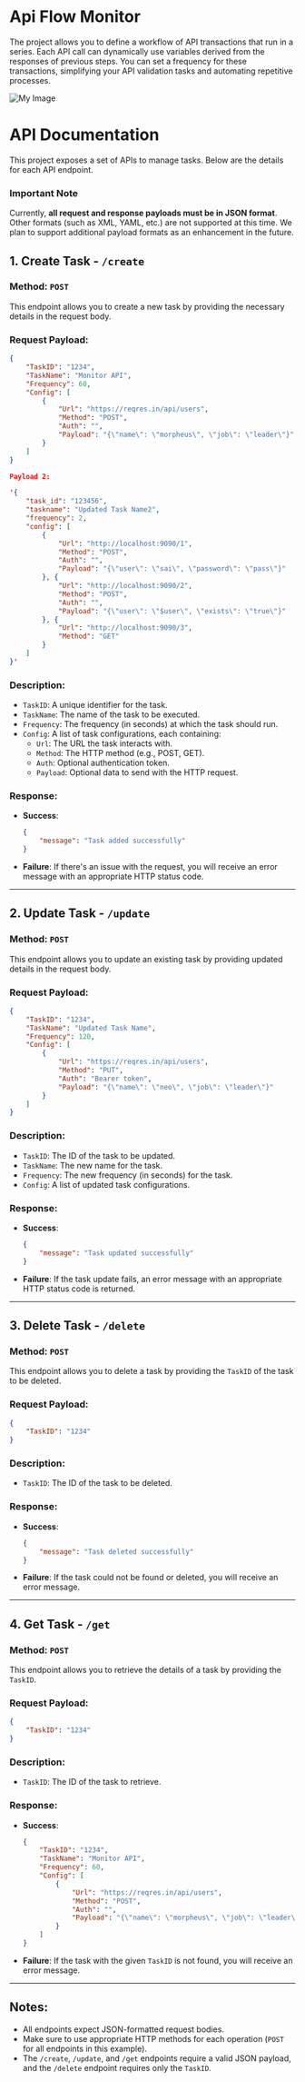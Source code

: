 # Api Flow Monitor
The project allows you to define a workflow of API transactions that run in a series. Each API call can dynamically use variables derived from the responses of previous steps. You can set a frequency for these transactions, simplifying your API validation tasks and automating repetitive processes.


![My Image](docs/architecture/arch.png)





# API Documentation

This project exposes a set of APIs to manage tasks. Below are the details for each API endpoint.

### Important Note

Currently, **all request and response payloads must be in JSON format**. Other formats (such as XML, YAML, etc.) are not supported at this time. We plan to support additional payload formats as an enhancement in the future.


## 1. **Create Task** - `/create`

### **Method**: `POST`

This endpoint allows you to create a new task by providing the necessary details in the request body.

### **Request Payload**:

```json
{
    "TaskID": "1234",
    "TaskName": "Monitor API",
    "Frequency": 60,
    "Config": [
        {
            "Url": "https://reqres.in/api/users",
            "Method": "POST",
            "Auth": "",
            "Payload": "{\"name\": \"morpheus\", \"job\": \"leader\"}"
        }
    ]
}

Payload 2:

'{
    "task_id": "123456",
    "taskname": "Updated Task Name2",
    "frequency": 2,
    "config": [
        {
            "Url": "http://localhost:9090/1",
            "Method": "POST",
            "Auth": "",
            "Payload": "{\"user\": \"sai\", \"password\": \"pass\"}"
        }, {
            "Url": "http://localhost:9090/2",    
            "Method": "POST", 
            "Auth": "",
            "Payload": "{\"user\": \"$user\", \"exists\": \"true\"}"  
        }, {
            "Url": "http://localhost:9090/3",    
            "Method": "GET"
        }
    ]
}'

```

### **Description**:
- `TaskID`: A unique identifier for the task.
- `TaskName`: The name of the task to be executed.
- `Frequency`: The frequency (in seconds) at which the task should run.
- `Config`: A list of task configurations, each containing:
  - `Url`: The URL the task interacts with.
  - `Method`: The HTTP method (e.g., POST, GET).
  - `Auth`: Optional authentication token.
  - `Payload`: Optional data to send with the HTTP request.

### **Response**:
- **Success**:
  ```json
  {
      "message": "Task added successfully"
  }
  ```
- **Failure**: If there's an issue with the request, you will receive an error message with an appropriate HTTP status code.

---

## 2. **Update Task** - `/update`

### **Method**: `POST`

This endpoint allows you to update an existing task by providing updated details in the request body.

### **Request Payload**:

```json
{
    "TaskID": "1234",
    "TaskName": "Updated Task Name",
    "Frequency": 120,
    "Config": [
        {
            "Url": "https://reqres.in/api/users",
            "Method": "PUT",
            "Auth": "Bearer token",
            "Payload": "{\"name\": \"neo\", \"job\": \"leader\"}"
        }
    ]
}
```

### **Description**:
- `TaskID`: The ID of the task to be updated.
- `TaskName`: The new name for the task.
- `Frequency`: The new frequency (in seconds) for the task.
- `Config`: A list of updated task configurations.

### **Response**:
- **Success**:
  ```json
  {
      "message": "Task updated successfully"
  }
  ```
- **Failure**: If the task update fails, an error message with an appropriate HTTP status code is returned.

---

## 3. **Delete Task** - `/delete`

### **Method**: `POST`

This endpoint allows you to delete a task by providing the `TaskID` of the task to be deleted.

### **Request Payload**:

```json
{
    "TaskID": "1234"
}
```

### **Description**:
- `TaskID`: The ID of the task to be deleted.

### **Response**:
- **Success**:
  ```json
  {
      "message": "Task deleted successfully"
  }
  ```
- **Failure**: If the task could not be found or deleted, you will receive an error message.

---

## 4. **Get Task** - `/get`

### **Method**: `POST`

This endpoint allows you to retrieve the details of a task by providing the `TaskID`.

### **Request Payload**:

```json
{
    "TaskID": "1234"
}
```

### **Description**:
- `TaskID`: The ID of the task to retrieve.

### **Response**:
- **Success**:
  ```json
  {
      "TaskID": "1234",
      "TaskName": "Monitor API",
      "Frequency": 60,
      "Config": [
          {
              "Url": "https://reqres.in/api/users",
              "Method": "POST",
              "Auth": "",
              "Payload": "{\"name\": \"morpheus\", \"job\": \"leader\"}"
          }
      ]
  }
  ```
- **Failure**: If the task with the given `TaskID` is not found, you will receive an error message.

---

## Notes:
- All endpoints expect JSON-formatted request bodies.
- Make sure to use appropriate HTTP methods for each operation (`POST` for all endpoints in this example).
- The `/create`, `/update`, and `/get` endpoints require a valid JSON payload, and the `/delete` endpoint requires only the `TaskID`.
